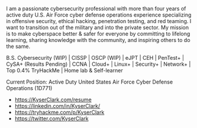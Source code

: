 I am a passionate cybersecurity professional with more than four years of active duty U.S. Air Force cyber defense operations experience specializing in offensive security, ethical hacking, penetration testing, and red teaming. I want to transition out of the military and into the private sector. My mission is to make cyberspace better & safer for everyone by committing to lifelong learning, sharing knowledge with the community, and inspiring others to do the same. 

B.S. Cybersecurity (WIP) | CISSP | OSCP (WIP) | eJPT | CEH | PenTest+ | CySA+ (Results Pending) | CCNA | Cloud+ | Linux+ | Security+ | Network+ | Top 0.4% TryHackMe | Home lab & Self-learner

Current Position: Active Duty United States Air Force Cyber Defense Operations (1D771) 

* https://KyserClark.com/resume
* https://linkedin.com/in/KyserClark/
* https://tryhackme.com/p/KyserClark
* https://twitter.com/KyserClark

<!---
KyserClark/KyserClark is a ✨ special ✨ repository because its `README.md` (this file) appears on your GitHub profile.
You can click the Preview link to take a look at your changes.
--->
